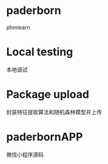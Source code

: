 # paderborn
phmlearn
# Local testing
本地调试
# Package upload
封装特征提取算法和随机森林模型并上传
# paderbornAPP
微信小程序源码
